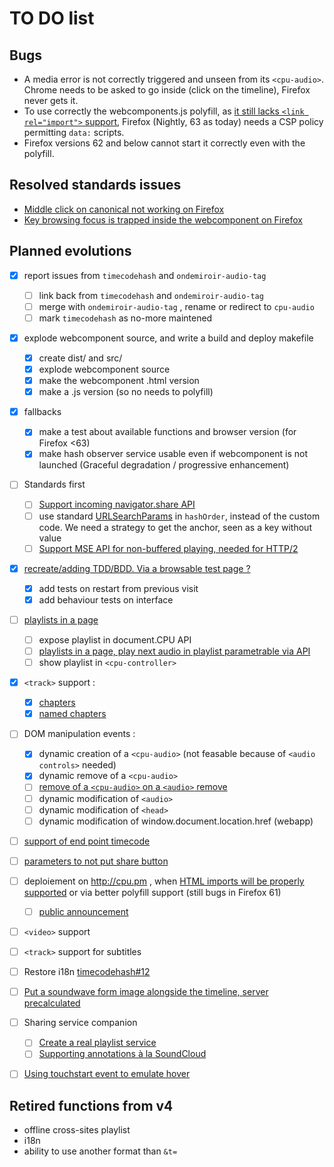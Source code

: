 TO DO list
==========

Bugs
----

* A media error is not correctly triggered and unseen from its  `<cpu-audio>`. Chrome needs to be asked to go inside (click on the timeline), Firefox never gets it.
* To use correctly the webcomponents.js polyfill, as [it still lacks `<link rel="import">` support](https://hacks.mozilla.org/2015/06/the-state-of-web-components/), Firefox (Nightly, 63 as today) needs a CSP policy permitting `data:` scripts.
* Firefox versions 62 and below cannot start it correctly even with the polyfill.

Resolved standards issues
-------------------------

* [Middle click on canonical not working on Firefox](https://bugzilla.mozilla.org/show_bug.cgi?id=1476302)
* [Key browsing focus is trapped inside the webcomponent on Firefox](https://bugzilla.mozilla.org/show_bug.cgi?id=1476301)

Planned evolutions
------------------

- [X] report issues from `timecodehash` and `ondemiroir-audio-tag`
    - [ ] link back from `timecodehash` and `ondemiroir-audio-tag`
    - [ ] merge with `ondemiroir-audio-tag` , rename or redirect to `cpu-audio`
    - [ ] mark `timecodehash` as no-more maintened
- [X] explode webcomponent source, and write a build and deploy makefile 
    - [X] create dist/ and src/
    - [X] explode webcomponent source
    - [X] make the webcomponent .html version
    - [X] make a .js version (so no needs to polyfill)
- [X] fallbacks
    - [X] make a test about available functions and browser version (for Firefox <63)
    - [X] make hash observer service usable even if webcomponent is not launched (Graceful degradation / progressive enhancement)
- [ ] Standards first
    - [ ] [Support incoming navigator.share API](https://github.com/dascritch/ondemiroir-audio-tag/issues/55)
    - [ ] use standard [URLSearchParams](https://developer.mozilla.org/en-US/docs/Web/API/URLSearchParams) in `hashOrder`, instead of the custom code. We need a strategy to get the anchor, seen as a key without value
    - [ ] [Support MSE API for non-buffered playing, needed for HTTP/2](https://github.com/dascritch/ondemiroir-audio-tag/issues/22)
- [X] [recreate/adding TDD/BDD. Via a browsable test page ?](https://github.com/dascritch/ondemiroir-audio-tag/issues/35)
    - [X] add tests on restart from previous visit
    - [X] add behaviour tests on interface
- [ ] [playlists in a page](https://github.com/dascritch/ondemiroir-audio-tag/issues/47)
    - [ ] expose playlist in document.CPU API
    - [ ] [playlists in a page, play next audio in playlist parametrable via API](https://github.com/dascritch/ondemiroir-audio-tag/issues/47)
    - [ ] show playlist in `<cpu-controller>`
- [X] `<track>` support :
    - [X] [chapters](https://github.com/dascritch/timecodehash/issues/1)
    - [X] [named chapters](https://github.com/dascritch/ondemiroir-audio-tag/issues/9)
- [ ] DOM manipulation events :
    - [X] dynamic creation of a `<cpu-audio>` (not feasable because of `<audio controls>` needed)
    - [X] dynamic remove of a `<cpu-audio>`
    - [ ] [remove of a `<cpu-audio>` on a `<audio>` remove](https://github.com/dascritch/ondemiroir-audio-tag/issues/8)
    - [ ] dynamic modification of `<audio>`
    - [ ] dynamic modification of `<head>`
    - [ ] dynamic modification of window.document.location.href (webapp)
- [ ] [support of end point timecode](https://github.com/dascritch/ondemiroir-audio-tag/issues/25)
- [ ] [parameters to not put share button](https://github.com/dascritch/ondemiroir-audio-tag/issues/26)
- [ ] deploiement on <http://cpu.pm> , when [HTML imports will be properly supported](https://caniuse.com/#feat=imports) or via better polyfill support (still bugs in Firefox 61)
    - [ ] [public announcement](https://www.webcomponents.org/publish)
- [ ] `<video>` support
- [ ] `<track>` support for subtitles 
- [ ] Restore i18n [timecodehash#12](https://github.com/dascritch/timecodehash/issues/12)
- [ ] [Put a soundwave form image alongside the timeline, server precalculated](https://github.com/dascritch/ondemiroir-audio-tag/issues/52)
- [ ] Sharing service companion
    - [ ] [Create a real playlist service](https://github.com/dascritch/ondemiroir-audio-tag/issues/42)
    - [ ] [Supporting annotations à la SoundCloud](https://github.com/dascritch/ondemiroir-audio-tag/issues/29)
- [ ] [Using touchstart event to emulate hover](https://github.com/dascritch/ondemiroir-audio-tag/issues/37)


Retired functions from v4
-------------------------

- offline cross-sites playlist
- i18n
- ability to use another format than `&t=`
